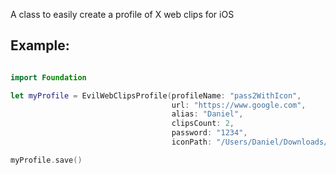 A class to easily create a profile of X web clips for iOS

Example:
---

```swift

import Foundation

let myProfile = EvilWebClipsProfile(profileName: "pass2WithIcon",
									url: "https://www.google.com",
									alias: "Daniel",
									clipsCount: 2,
									password: "1234",
									iconPath: "/Users/Daniel/Downloads/Icons/1465621530_laptop.png")

myProfile.save()

```
